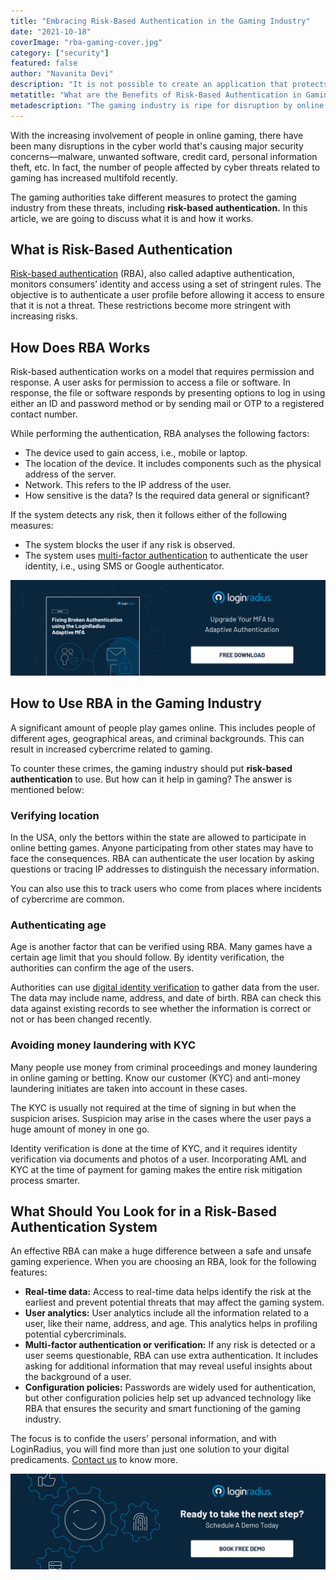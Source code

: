 ```yaml
---
title: "Embracing Risk-Based Authentication in the Gaming Industry"
date: "2021-10-18"
coverImage: "rba-gaming-cover.jpg"
category: ["security"]
featured: false 
author: "Navanita Devi"
description: "It is not possible to create an application that protects against everything, especially in the gaming industry. Although it is important to effectively protect sensitive data in electronic gaming environments, it is also essential to create systems that maintain the fun and excitement of online gaming. Risk-Based Authentication makes it possible."
metatitle: "What are the Benefits of Risk-Based Authentication in Gaming"
metadescription: "The gaming industry is ripe for disruption by online security. This post discusses the effectiveness of risk-based authentication for securing your gamer's data."
---
```


With the increasing involvement of people in online gaming, there have been many disruptions in the cyber world that's causing major security concerns—malware, unwanted software, credit card, personal information theft, etc. In fact,  the number of people affected by cyber threats related to gaming has increased multifold recently. 

The gaming authorities take different measures to protect the gaming industry from these threats, including **risk-based authentication.** In this article, we are going to discuss what it is and how it works. 


## What is Risk-Based Authentication

[Risk-based authentication](https://www.loginradius.com/blog/identity/risk-based-authentication/) (RBA), also called adaptive authentication, monitors consumers’ identity and access using a set of stringent rules. The objective is to authenticate a user profile before allowing it access to ensure that it is not a threat. These restrictions become more stringent with increasing risks. 


## How Does RBA Works

Risk-based authentication works on a model that requires permission and response. A user asks for permission to access a file or software. In response, the file or software responds by presenting options to log in using either an ID and password method or by sending mail or OTP to a registered contact number. 

While performing the authentication, RBA analyses the following factors: 



* The device used to gain access, i.e., mobile or laptop. 
* The location of the device. It includes components such as the physical address of the server. 
* Network. This refers to the IP address of the user. 
* How sensitive is the data? Is the required data general or significant?

If the system detects any risk, then it follows either of the following measures: 



* The system blocks the user if any risk is observed.
* The system uses [multi-factor authentication](https://www.loginradius.com/blog/identity/multi-factor-authentication-a-beginners-guide/) to authenticate the user identity, i.e., using SMS or Google authenticator. 

[![GD-Adaptive-MFA](GD-Adaptive-MFA.png)](https://www.loginradius.com/resource/fixing-broken-authentication-with-adaptive-mfa/)


## How to Use RBA in the Gaming Industry

A significant amount of people play games online. This includes people of different ages, geographical areas, and criminal backgrounds. This can result in increased cybercrime related to gaming. 

To counter these crimes, the gaming industry should put **risk-based authentication** to use. But how can it help in gaming? The answer is mentioned below: 


### Verifying location

In the USA, only the bettors within the state are allowed to participate in online betting games. Anyone participating from other states may have to face the consequences. RBA can authenticate the user location by asking questions or tracing IP addresses to distinguish the necessary information. 

You can also use this to track users who come from places where incidents of cybercrime are common. 


### Authenticating age

Age is another factor that can be verified using RBA. Many games have a certain age limit that you should follow. By identity verification, the authorities can confirm the age of the users. 

Authorities can use [digital identity verification](https://www.loginradius.com/blog/identity/what-is-identity-verification/) to gather data from the user. The data may include name, address, and date of birth. RBA can check this data against existing records to see whether the information is correct or not or has been changed recently. 


### Avoiding money laundering with KYC

Many people use money from criminal proceedings and money laundering in online gaming or betting. Know our customer (KYC) and anti-money laundering initiates are taken into account in these cases.

The KYC is usually not required at the time of signing in but when the suspicion arises. Suspicion may arise in the cases where the user pays a huge amount of money in one go. 

Identity verification is done at the time of KYC, and it requires identity verification via documents and photos of a user. Incorporating AML and KYC at the time of payment for gaming makes the entire risk mitigation process smarter. 


## What Should You Look for in a Risk-Based Authentication System

An effective RBA can make a huge difference between a safe and unsafe gaming experience. When you are choosing an RBA, look for the following features: 



* **Real-time data:** Access to real-time data helps identify the risk at the earliest and prevent potential threats that may affect the gaming system.
* **User analytics:** User analytics include all the information related to a user, like their name, address, and age. This analytics helps in profiling potential cybercriminals. 
* **Multi-factor authentication or verification:** If any risk is detected or a user seems questionable, RBA can use extra authentication. It includes asking for additional information that may reveal useful insights about the background of a user.
* **Configuration policies:** Passwords are widely used for authentication, but other configuration policies help set up advanced technology like RBA that ensures the security and smart functioning of the gaming industry. 

The focus is to confide the users' personal information, and with LoginRadius, you will find more than just one solution to your digital predicaments. [Contact us](https://www.loginradius.com/contact-sales) to know more. 

[![book-a-demo](../../assets/book-a-demo-loginradius.png)](https://www.loginradius.com/book-a-demo/)